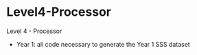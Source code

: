# Level4-Processor
Level 4 - Processor

* Year 1: all code necessary to generate the Year 1 SSS dataset
